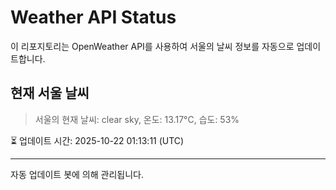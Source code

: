 
# Weather API Status

이 리포지토리는 OpenWeather API를 사용하여 서울의 날씨 정보를 자동으로 업데이트합니다.

## 현재 서울 날씨
> 서울의 현재 날씨: clear sky, 온도: 13.17°C, 습도: 53%

⏳ 업데이트 시간: 2025-10-22 01:13:11 (UTC)

---
자동 업데이트 봇에 의해 관리됩니다.
